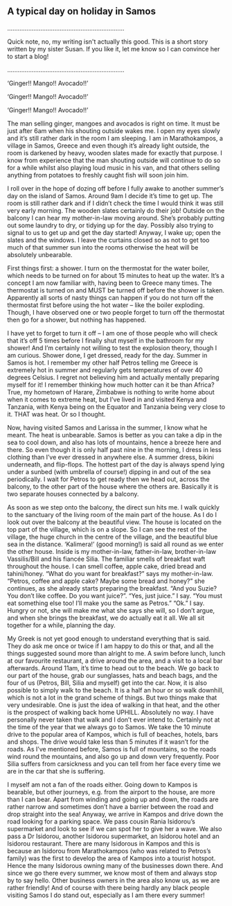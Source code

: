 ## A typical day on holiday in Samos

...................................................................

Quick note, no, my writing isn't actually this good. This is a short story written by my sister Susan. If you like it, let me know so I can convince her to start a blog!

...................................................................


‘Ginger!! Mango!! Avocado!!’

‘Ginger!! Mango!! Avocado!!’

‘Ginger!! Mango!! Avocado!!’


The man selling ginger, mangoes and avocados is right on time. It must be just after 6am when his shouting outside wakes me. I open my eyes slowly and it’s still rather dark in the room I am sleeping. I am in Marathokampos, a village in Samos, Greece and even though it’s already light outside, the room is darkened by heavy, wooden slates made for exactly that purpose. I know from
experience that the man shouting outside will continue to do so for a while whilst also playing loud music in his van, and that others selling anything from potatoes to freshly caught fish will soon join him. 

I roll over in the hope of dozing off before I fully awake to another summer’s day on the island of Samos. Around 9am I decide it’s time to get up. The room is still rather dark and if I didn’t check the time I would think it was still very early morning. The wooden slates certainly do their job! Outside on the balcony I can hear my mother-in-law moving around. She’s probably putting out some laundry to dry, or tidying up for the day. Possibly also trying to signal to us to get up and get the day started! Anyway, I wake up; open the slates and the windows. I leave the
curtains closed so as not to get too much of that summer sun into the rooms otherwise the heat will be absolutely unbearable.

First things first: a shower. I turn on the thermostat for the water boiler, which needs to be turned on for about 15 minutes to heat up the water. It’s a concept I am now familiar with, having been to Greece many times. The thermostat is turned on and MUST be turned off before the shower is taken. Apparently all sorts of nasty things can happen if you do not turn off the
thermostat first before using the hot water – like the boiler exploding. Though, I have observed one or two people forget to turn off the thermostat then go for a shower, but nothing has happened. 

I have yet to forget to turn it off – I am one of those people who will check that it’s off 5 times before I finally shut myself in the bathroom for my shower! And I’m certainly not willing to test the explosion theory, though I am curious. Shower done, I get dressed, ready for the day. Summer in Samos is hot. I remember my other half Petros telling me Greece is extremely hot in summer and regularly gets temperatures of over 40 degrees Celsius. I regret not believing him and actually mentally preparing myself for it! I remember thinking how much hotter can it be than Africa? True, my hometown of Harare, Zimbabwe is nothing to write home about when it comes to extreme heat, but I’ve lived in and visited Kenya and Tanzania, with Kenya being on the Equator and Tanzania being very close to it. THAT was heat. Or so I thought.

Now, having visited Samos and Larissa in the summer, I know what he meant. The heat is unbearable. Samos is better as you can take a dip in the sea to cool down, and also has lots of mountains, hence a breeze here and there. So even though it is only half past nine in the morning, I dress in less clothing than I’ve ever dressed in anywhere else. A summer dress, bikini underneath, and flip-flops. The hottest part of the day is always spend lying under a sunbed (with umbrella of course!) dipping in and out of the sea periodically. I wait for Petros to get ready then we head out, across the balcony, to the other part of the house where the others are. Basically it is two separate houses connected by a balcony. 

As soon as we step onto the balcony, the direct sun hits me. I walk quickly to the sanctuary of the living room of the main part of the house. As I do I look out over the balcony at the beautiful view. The house is located on the top part of the village, which is on a slope. So I can see the rest of the village, the huge church in the centre of the village, and the beautiful blue sea in the distance. ‘Kalimera!’ (good morning!) is said all round as we enter the other house. Inside is my mother-in-law, father-in-law, brother-in-law Vassilis/Bill and his fiancée Silia. The familiar smells of breakfast waft throughout the house. 
I can smell coffee, apple cake, dried bread and tahini/honey. “What do you want for breakfast?” says my mother-in-law. 
“Petros, coffee and apple cake? Maybe some bread and honey?” she continues, as she already starts preparing the breakfast. “And you Suzie? You don’t like coffee. Do you want juice?”. “Yes, just juice.” I say. “You must eat something else too! I’ll make you the same as Petros.” “Ok.” I say. Hungry or not, she will make me what she says she will, so I don’t argue, and when she brings the breakfast, we do actually eat it all. We all sit together for a while, planning the day. 

My Greek is not yet good enough to understand everything that is said. They do ask me once or twice if I am happy to do this or that, and all the things suggested sound more than alright to me. A swim before lunch, lunch at our favourite restaurant, a drive around the area, and a visit to a local bar afterwards. Around 11am, it’s time to head out to the beach. We go back to our part of the house, grab our sunglasses, hats and beach bags, and the four of us (Petros, Bill, Silia and myself) get into the car. Now, it is also possible to simply walk to the beach. It is a half an hour or so walk downhill, which is not a lot in the grand scheme of things. But two things make that very undesirable. One is just the idea of walking in that heat, and the other is the prospect of walking back home UPHILL. 
Absolutely no way. I have personally never taken that walk and I don’t ever intend to. Certainly not at the time of the year that we always go to Samos. We take the 10 minute drive to the popular area of Kampos, which is full of beaches, hotels, bars and shops. The drive would take less than 5 minutes if it wasn’t for the roads. As I’ve mentioned before, Samos is full of mountains, so the roads wind round the mountains, and also go up and down very frequently. Poor Silia suffers from carsickness and you can tell from her face every time we are in the car that she is suffering. 

I myself am not a fan of the roads either. Going down to Kampos is bearable, but other journeys, e.g. from the airport to the house, are more than I can bear. Apart from winding and going up and down, the roads are rather narrow and sometimes don’t have a barrier between the road and drop straight into the sea! Anyway, we arrive in Kampos and drive down the road looking for a parking space. We pass cousin Rania Isidorou’s supermarket and look to see if we can spot her to give her a wave. We also pass a Dr Isidorou, another Isidorou supermarket, an Isidorou hotel and an Isidorou restaurant. There are many Isidorous in Kampos and this is because an Isidorou from Marathokampos (who was related to Petros’s family) was the first to develop the area of Kampos into a tourist hotspot. Hence the many Isidorous owning many of the businesses down there. And since we go there every summer, we know most of them and always stop by to say hello. Other business owners in the area also know us, as we are rather friendly! And of course with there being hardly any black people visiting Samos I do stand out, especially as I am there every summer!